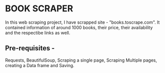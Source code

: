 # BOOK SCRAPER
<p>In this web scraping project, I have scrapped site - "books.toscrape.com". It contained information of around 1000 books, their price, their availability and the respectibe links as well.</p>

## **Pre-requisites** - 
Requests, BeautifulSoup, Scraping a single page, Scraping Multiple pages, creating a Data frame and Saving.
